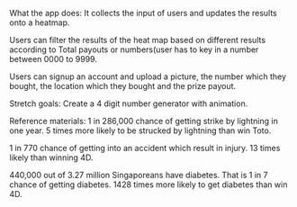 What the app does: It collects the input of users and updates the results onto a heatmap.

Users can filter the results of the heat map based on different results according to Total payouts or numbers(user has to key in a number between 0000 to 9999.

Users can signup an account and upload a picture, the number which they bought, the location which they bought and the prize payout.

Stretch goals:
Create a 4 digit number generator with animation.

Reference materials:
1 in 286,000 chance of getting strike by lightning in one year. 5 times more likely to be strucked by lightning than win Toto.

1 in 770 chance of getting into an accident which result in injury. 13 times likely than winning 4D.

440,000 out of 3.27 million Singaporeans have diabetes. That is 1 in 7 chance of getting diabetes. 1428 times more likely to get diabetes than win 4D.